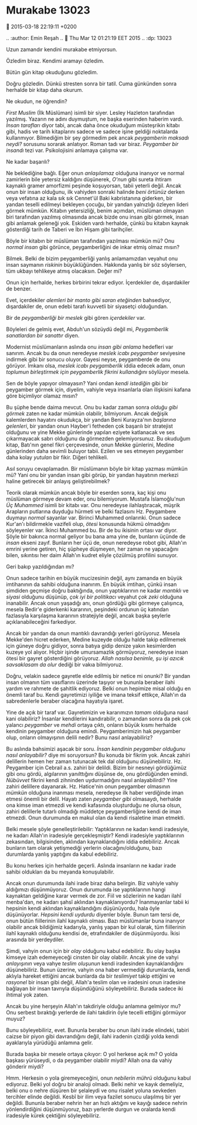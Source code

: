 Murakabe 13023 
==============

:date: 2015-03-18 22:19:11 +0200

.. :author: Emin Reşah
.. :date: Thu Mar 12 01:21:19 EET 2015 
.. :dp: 13023 

Uzun zamandır kendini murakabe etmiyorsun.

Özledim biraz. Kendimi aramayı özledim.

Bütün gün kitap okuduğunu gözledim.

Doğru gözledin. Dünkü stresten sonra bir tatil. Cuma günkünden sonra
herhalde bir kitap daha okurum.

Ne okudun, ne öğrendin?

*First Muslim* (İlk Müslüman) isimli bir siyer. Lesley Hazleton
tarafından yazılmış. Yazarın ne adını duymuştum, ne başka eserinden
haberim vardı. *İnsan tarafları* diyor tabi, ancak daha önce okuduğum
müsteşrikin kitabı gibi, hadis ve tarih kitaplarını sadece ve sadece
işine geldiği noktalarda kullanmıyor. Bilmediğim bir şey görmedim pek
ancak *peygamberin maksadı neydi?* sorusunu sorarak anlatıyor. Roman
tadı var biraz. *Peygamber bir insandı* tezi var. Psikolojisini
anlamaya çalışma var.

Ne kadar başarılı?

Ne beklediğine bağlı. Eğer onun *anlaşılamaz* olduğuna inanıyor ve
normal zamirlerin bile yetersiz kaldığını düşünerek, *O'nun* gibi
sureta ihtiram kaynaklı gramer amorfizmi peşinde koşuyorsan, tabii
yeterli değil. Ancak onun bir insan olduğunu, ilk vahiyden sonraki
halinde *beni örtünüz* derken veya vefatına az kala sık sık Cennet'ül
Baki kabristanına giderken, bir yandan teselli edilmeyi bekleyen
çocuğu, bir yandan yalnızlığı özleyen lideri görmek mümkün. Kitabın
yetersizliği, benim açımdan, müslüman olmayan biri tarafından yazılmış
olmasında ancak bizde onu insan gibi görmek, insan gibi anlamak 
geleneği yok. Eskiden vardı herhalde, çünkü bu kitabın kaynak
gösterdiği tarih de Taberi ve İbn Hişam gibi tarihçiler.

Böyle bir kitabın bir müslüman tarafından yazılması mümkün mü? Onu
*normal insan* gibi görünce, peygamberliğini de inkar etmiş olmaz
mısın?

Bilmek. Belki de bizim peygamberliği yanlış anlamamızdan veyahut onu
insan saymanın *riskinin* büyüklüğünden. Hakkında yanlış bir söz
söylersen, tüm ukbayı tehlikeye atmış olacaksın. Değer mi?

Onun için herhalde, herkes birbirini tekrar ediyor. İçerdekiler de,
dışardakiler de benzer.

Evet, içerdekiler *alemleri bir manto gibi saran eteğinden*
bahsediyor, dışardakiler de, onun edebi tarafı kuvvetli bir siyasetçi
olduğundan. 

Bir de *peygamberliği bir meslek* gibi gören *içerdekiler* var.

Böyleleri de gelmiş evet, Abduh'un sözüydü değil mi, *Peygamberlik
sanatlardan bir sanattır* diyen.

Modernist müslümanların aslında onu *insan gibi anlama* hedefleri var
sanırım. Ancak bu da onun neredeyse *meslek icabı peygamber*
seviyesine indirmek gibi bir sonucu oluyor. Gayesi neyse, peygamberde
de onu görüyor. İmkanı olsa, *meslek icabı peygamberlik* iddia edecek
adam, onun *toplumun birleştirmek için peygamberlik fikrini
kullandığını* söylüyor mesela.

Sen de böyle yapıyor olmayasın? Yani ondan *kendi istediğin* gibi bir
peygamber görmek için, diyelim, vahiyle veya insanlarla olan
ilişkisini kafana göre biçimliyor olamaz mısın?

Bu şüphe bende daima mevcut. Onu bu kadar zaman sonra *olduğu gibi
görmek* zaten ne kadar mümkün olabilir, bilmiyorum. Ancak değişik
kalemlerden hayatını okudukça, bir yandan Beni Kurayza'nın *başlarına
gelenleri*, bir yandan onun Hayber'i fetheden çok başarılı bir
stratejist olduğunu ve yine Mekke günlerinde yapılan eziyete
katlanacak ve ses çıkarmayacak sabrı olduğunu da görmezden
gelemiyorsunuz. Bu okuduğum kitap, Batı'nın genel fikri çerçevesinde,
onun Mekke günlerini, Medine günlerinden daha sevimli buluyor
tabii. Ezilen ve ses etmeyen peygamber daha kolay *yutulan* bir
fikir. Diğeri tehlikeli.

Asıl soruyu cevaplamadın. Bir müslümanın böyle bir kitap yazması
mümkün mü? Yani onu bir yandan insan gibi görüp, bir yandan hayatının
merkezi haline getirecek bir anlayış geliştirebilmek?

Teorik olarak mümkün ancak böyle bir eserden sonra, kaç kişi onu
müslüman görmeye devam eder, onu bilemiyorum. Mustafa İslamoğlu'nun
*Üç Muhammed* isimli bir kitabı var. Onu neredeyse ilahlaştıracak,
müşrik Arapların putlarına duyduğu hürmeti ve belki fazlasını
Hz. Peygambere duymayı *normal* sayanlar var. Birinci Muhammed
onlarınki. Onun sadece Kur'an'ı bildirmekle vazifeli olup, *ötesi*
konusunda hükmü olmadığını söyleyenler var. İkinci Muhammed bu. Bir de
bu ikisinin ortası var diyor. Şöyle bir bakınca normal geliyor bu bana
ama yine de, bunların üçünde de *insan* ekseni zayıf. Bunların her üçü
de, onun neredeyse robot gibi, Allah'ın emrini yerine getiren, hiç
şüpheye düşmeyen, her zaman ne yapacağını bilen, sıkıntısı her daim
Allah'ın kudret eliyle çözülmüş profilini sunuyor.

Geri bakıp yazıldığından mı?

Onun sadece tarihin en büyük mucizesinin değil, aynı zamanda en büyük
imtihanının da sahibi olduğuna inanırım. En büyük imtihan, çünkü insan
şimdiden geçmişe doğru baktığında, onun yaptıklarının ne kadar
*mantıklı* ve *siyasi* olduğunu düşünüp, *çok iyi bir politikacı*
veyahut *çok zeki* olduğuna inanabilir. Ancak onun yaşadığı anı, onun
gördüğü gibi görmeye çalışınca, mesela Bedir'e giderkenki kararının,
peşindeki ordunun üç katından fazlasıyla karşılaşma kararının
stratejiyle değil, ancak başka şeylerle açıklanabileceğini farkediyor.

Ancak bir yandan da onun mantıklı davrandığı yerleri görüyoruz. Mesela
Mekke'den hicret ederken, Medine kuzeyde olduğu halde takip edilmemek
için güneye doğru gidiyor, sonra batıya gidip denize yakın kesimlerden
kuzeye yol alıyor. Hiçbir işinde umursamazlık görmüyoruz, neredeyse
insan ötesi bir gayret gösterdiğini görüyoruz. *Allah nasılsa benimle,
şu işi azıcık savsaklasam da olur* dediği bir vakıa bilmiyoruz. 

Doğru, velakin sadece gayretle elde edilmiş bir netice mi onunki? Bir
yandan insan olmanın tüm vasıflarını üzerinde taşıyor ve bununla
beraber ilahi yardım ve rahmete de şahitlik ediyoruz. Belki onun
hepimize misal olduğu en önemli taraf bu. Kendi gayretimizi iyiliğe ve
imana teksif ettikçe, Allah'ın da sabredenlerle beraber olacağına
hayatıyla işaret.

Yine de açık bir taraf var. Gayretimizin ve kararımızın *tamam*
olduğuna nasıl kani olabiliriz? İnsanlar kendilerini kandırabilir, o
zamandan sonra da pek çok yalancı *peygamber* ve *mehdi* ortaya çıktı,
onların büyük kısmı herhalde kendinin peygamber olduğuna
emindi. Peygamberimizin hak peygamber olup, onların olmayışının delili
nedir? Bunu nasıl anlayabiliriz?

Bu aslında bahsimizi aşacak bir soru. *İnsan kendinin peygamber
olduğunu nasıl anlayabilir?* diye mi soruyorsun? Bu konuda bir fikrim
yok. Ancak zahiri delillerin hemen her zaman tutunacak tek dal
olduğunu düşünebiliriz. Hz. Peygamber için Cebrail a.s. zahiri bir
delildi. Bizim bir nesneyi gördüğümüz gibi onu gördü, algılarının
yanılttığını düşünse de, onu gördüğünden emindi. *Nübüvvet* fikrini
kendi zihninden uydurmadığını nasıl anlayabilirdi? Yine zahiri
delillere dayanarak. Hz. Hatice'nin onun peygamber olmasının *mümkün*
olduğuna inanması mesela, neredeyse ilk haber verdiğinde iman etmesi
önemli bir delil. Hayatı zaten *peygamber gibi* olmasaydı, herhalde
ona kimse iman etmezdi ve kendi kafasında oluşturduğu ne olursa olsun,
zahiri delillerle tutarlı olmadığı müddetçe peygamberliğine kendi de
iman etmezdi. Onun durumunda en makul olan da kendi risaletine iman
etmekti.

Belki mesele şöyle genelleştirilebilir: Yaptıklarının ne kadarı kendi
iradesiyle, ne kadarı Allah'ın iradesiyle gerçekleşmiştir? Kendi
iradesiyle yaptıklarının zekasından, bilgisinden, aklından
kaynaklandığını iddia edebiliriz. Ancak bunların tam olarak
yetişmediği yerlerin olacağını/olduğunu, bazı durumlarda yanlış
yaptığını da kabul edebiliriz.

Bu konu herkes için herhalde geçerli. Aslında insanların ne kadar
irade sahibi oldukları da bu meyanda konuşulabilir.

Ancak onun durumunda ilahi irade biraz daha belirgin. Biz vahiyle
vahiy aldığımızı düşünmüyoruz. Onun durumunda ise yaptıklarının hangi
kaynaktan geldiğine karar vermek de zor. Fiil ve sözlerinin ne kadarı
ilahî menba'dan, ne kadarı şahsî aklından kaynaklanıyordu?
İnanmayanlar tabii ki hepsinin kendi aklından kaynaklandığını
düşünüyordu, hala öyle düşünüyorlar. *Hepsini kendi uydurdu* diyenler
böyle. Bunun tam tersi de, onun bütün fiillerinin ilahî kaynaklı
olması. Bazı müslümanlar buna inanıyor olabilir ancak bildiğimiz
kadarıyla, yanlış yapan bir kul olarak, tüm fiillerinin ilahî kaynaklı
olduğunu kendisi de, etrafındakiler de düşünmüyordu. İkisi arasında
bir yerdeydiler. 

Şimdi, vahyin onun için bir *olay* olduğunu kabul edebiliriz. Bu olay
başka kimseye izah edemeyeceği cinsten bir olay olabilir. Ancak yine
de vahyi *anlayışının* veya vahye *teslim oluşunun* kendi iradesinden
kaynaklandığını düşünebiliriz. Bunun üzerine, vahyin ona haber
vermediği durumlarda, kendi aklıyla hareket ettiğini ancak bunlarda da
bir *teslimiyet* takip ettiğini ve *rasyonel* bir insan gibi değil,
Allah'a teslim olan ve iradesini onun iradesine bağlayan bir insan
tavrıyla düşündüğünü söyleyebiliriz. Burada sadece iki ihtimal yok
zaten.

Ancak bu yine herşeyin Allah'ın takdiriyle olduğu anlamına gelmiyor
mu? Onu serbest bıraktığı yerlerde de ilahi takdirin öyle tecelli
ettiğini görmüyor muyuz?

Bunu söyleyebiliriz, evet. Bununla beraber bu onun ilahi irade
elindeki, tabiri caizse bir piyon gibi davrandığını değil, ilahi
iradenin çizdiği yolda kendi ayaklarıyla yürüdüğü anlamına gelir.

Burada başka bir mesele ortaya çıkıyor: O yol herkese açık mı? O yolda
başkası yürüseydi, o da peygamber olabilir miydi? Allah ona da vahiy
gönderir miydi?

Hmm. Herkesin o yola giremeyeceğini, onun *nebilerin mührü* olduğunu
kabul ediyoruz. Belki yol doğru bir analoji olmadı. Belki nehir ve
kayık demeliyiz, belki onu o nehre düşüren bir şelaleydi ve onu
risalet yoluna sevkeden tercihler elinde değildi. Kesbî bir ilim veya
fazilet sonucu ulaşılmış bir yer değildi. Bununla beraber nehrin her
an hızlı aktığını ve kayığı sadece nehrin yönlendirdiğini
düşünmüyoruz, bazı yerlerde durgun ve oralarda kendi iradesiyle kürek
çektiğini söyleyebiliriz.

